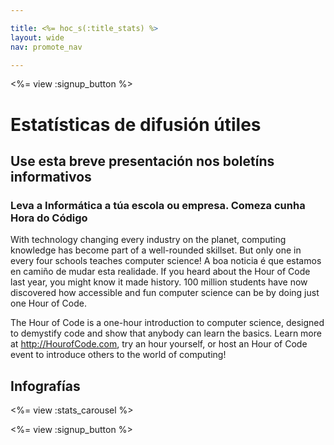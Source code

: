 ```yaml
---

title: <%= hoc_s(:title_stats) %>
layout: wide
nav: promote_nav

---
```


<a id="blurb"></a>

<%= view :signup_button %>

# Estatísticas de difusión útiles

## Use esta breve presentación nos boletíns informativos

### Leva a Informática a túa escola ou empresa. Comeza cunha Hora do Código

With technology changing every industry on the planet, computing knowledge has become part of a well-rounded skillset. But only one in every four schools teaches computer science! A boa noticia é que estamos en camiño de mudar esta realidade. If you heard about the Hour of Code last year, you might know it made history. 100 million students have now discovered how accessible and fun computer science can be by doing just one Hour of Code.

The Hour of Code is a one-hour introduction to computer science, designed to demystify code and show that anybody can learn the basics. Learn more at <http://HourofCode.com>, try an hour yourself, or host an Hour of Code event to introduce others to the world of computing!

<a id="infographics"></a>

## Infografías

<%= view :stats_carousel %>

<%= view :signup_button %>